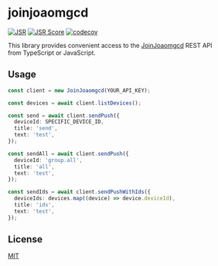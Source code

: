 # joinjoaomgcd

[![JSR](https://jsr.io/badges/@unface/joinjoaomgcd)](https://jsr.io/@unface/joinjoaomgcd)
[![JSR Score](https://jsr.io/badges/@unface/joinjoaomgcd/score)](https://jsr.io/@unface/joinjoaomgcd/score)
[![codecov](https://codecov.io/github/jnosis/joinjoaomgcd/graph/badge.svg?token=OA6OQQGIRM)](https://codecov.io/github/jnosis/joinjoaomgcd)

This library provides convenient access to the
[JoinJoaomgcd](https://joaoapps.com/join/) REST API from TypeScript or
JavaScript.

## Usage

```ts
const client = new JoinJoaomgcd(YOUR_API_KEY);

const devices = await client.listDevices();

const send = await client.sendPush({
  deviceId: SPECIFIC_DEVICE_ID,
  title: 'send',
  text: 'test',
});

const sendAll = await client.sendPush({
  deviceId: 'group.all',
  title: 'all',
  text: 'test',
});

const sendIds = await client.sendPushWithIds({
  deviceIds: devices.map((device) => device.deviceId),
  title: 'ids',
  text: 'test',
});
```

## License

[MIT](./LICENSE.md)
